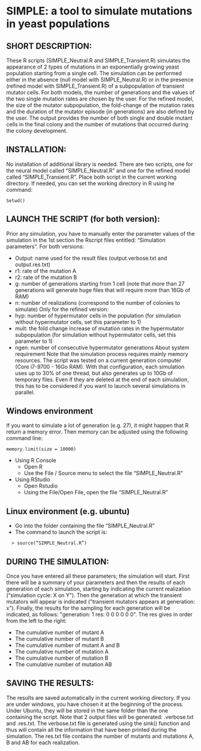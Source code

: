 # SIMPLE: a tool to simulate mutations in yeast populations


## SHORT DESCRIPTION:
These R scripts (SIMPLE_Neutral.R and SIMPLE_Transient.R) simulates the appearance of 2 types of mutations in an exponentially growing yeast population starting from a single cell. The simulation can be performed either in the absence (null model with SIMPLE_Neutral.R) or in the presence (refined model with SIMPLE_Transient.R) of a subpopulation of transient mutator cells. For both models, the number of generations and the values of the two single mutation rates are chosen by the user. For the refined model, the size of the mutator subpopulation, the fold-change of the mutation rates and the duration of the mutator episode (in generations) are also defined by the user. The output provides the number of both single and double mutant cells in the final colony and the number of mutations that occurred during the colony development.

## INSTALLATION:
No installation of additional library is needed. There are two scripts, one for the neural model called “SIMPLE_Neutral.R” and one for the refined model called “SIMPLE_Transient.R”. Place both script in the current working directory. If needed, you can set the working directory in R using he command:
```
Setwd()
```

## LAUNCH THE SCRIPT (for both version):
Prior any simulation, you have to manually enter the parameter values of the simulation in the 1st section the Rscript files entitled: “Simulation parameters”. 
For both versions:
* Output: name used for the result files (output.verbose.txt and output.res.txt)
* r1: rate of the mutation A
* r2: rate of the mutation B
* g: number of generations starting from 1 cell (note that more than 27 generations will generate huge files that will require more than 16Gb of RAM)
* n: number of realizations (correspond to the number of colonies to simulate)
Only for the refined version:
* hyp: number of hypermutator cells in the population (for simulation without hypermutator cells, set this parameter to 1)
* mult: the fold change increase of mutation rates in the hypermutator subpopulation (for simulation without hypermutator cells, set this parameter to 1)
* ngen: number of consecutive hypermutator generations 
About system requirement
Note that the simulation process requires mainly memory resources. The script was tested on a current generation computer (Core i7-9700 - 16Go RAM). With that configuration, each simulation uses up to 30% of one thread, but also generates up to 10Gb of temporary files. Even if they are deleted at the end of each simulation, this has to be considered if you want to launch several simulations in parallel.

## Windows environment
If you want to simulate a lot of generation (e.g. 27), it might happen that R return a memory error. Then memory can be adjusted using the following command line:
```
memory.limit(size = 10000)
```

* Using R Console
	* Open R
	* Use the File / Source menu to select the file “SIMPLE_Neutral.R”
* Using RStudio
	* Open Rstudio
	* Using the File/Open File, open the file “SIMPLE_Neutral.R”

## Linux environment (e.g. ubuntu)

* Go into the folder containing the file “SIMPLE_Neutral.R”
* The command to launch the script is:

```
  > source(“SIMPLE_Neutral.R”)
```

## DURING THE SIMULATION:
Once you have entered all these parameters; the simulation will start. First there will be a summary of your parameters and then the results of each generation of each simulation, starting by indicating the current realization (“simulation cycle:  X  on  Y”). Then the generation at which the transient mutators will appear is indicated ("transient mutators appears at generation:   x"). Finally, the results for the sampling for each generation will be indicated, as follows: "generation:  1 res:  0   0   0   0   0   0". The res gives in order from the left to the right:
* The cumulative number of mutant A
* The cumulative number of mutant B
* The cumulative number of mutant A and B
* The cumulative number of mutation A
* The cumulative number of mutation B
* The cumulative number of mutation AB

## SAVING THE RESULTS:
The results are saved automatically in the current working directory. If you are under windows, you have chosen it at the beginning of the process. Under Ubuntu, they will be stored in the same folder than the one containing the script. Note that 2 output files will be generated: 
                                            <output>.verbose.txt and <output>.res.txt.
The verbose.txt file is generated using the sink() function and thus will contain all the information that have been printed during the simulation. The res.txt file contains the number of mutants and mutations A, B and AB for each realization. 


